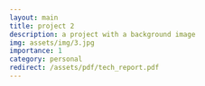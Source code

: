 ```yaml
---
layout: main
title: project 2
description: a project with a background image
img: assets/img/3.jpg
importance: 1
category: personal
redirect: /assets/pdf/tech_report.pdf
---
```


